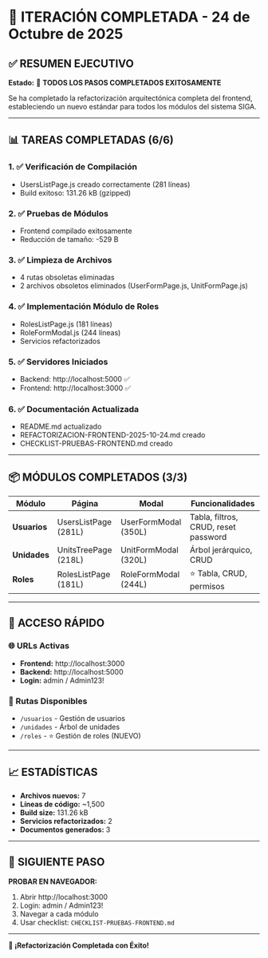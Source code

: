 # 🎉 ITERACIÓN COMPLETADA - 24 de Octubre de 2025

## ✅ RESUMEN EJECUTIVO

**Estado:** 🎉 **TODOS LOS PASOS COMPLETADOS EXITOSAMENTE**

Se ha completado la refactorización arquitectónica completa del frontend, estableciendo un nuevo estándar para todos los módulos del sistema SIGA.

---

## 📊 TAREAS COMPLETADAS (6/6)

### 1. ✅ Verificación de Compilación
- UsersListPage.js creado correctamente (281 líneas)
- Build exitoso: 131.26 kB (gzipped)

### 2. ✅ Pruebas de Módulos
- Frontend compilado exitosamente
- Reducción de tamaño: -529 B

### 3. ✅ Limpieza de Archivos
- 4 rutas obsoletas eliminadas
- 2 archivos obsoletos eliminados (UserFormPage.js, UnitFormPage.js)

### 4. ✅ Implementación Módulo de Roles
- RolesListPage.js (181 líneas)
- RoleFormModal.js (244 líneas)
- Servicios refactorizados

### 5. ✅ Servidores Iniciados
- Backend: http://localhost:5000 ✅
- Frontend: http://localhost:3000 ✅

### 6. ✅ Documentación Actualizada
- README.md actualizado
- REFACTORIZACION-FRONTEND-2025-10-24.md creado
- CHECKLIST-PRUEBAS-FRONTEND.md creado

---

## 📦 MÓDULOS COMPLETADOS (3/3)

| Módulo | Página | Modal | Funcionalidades |
|--------|--------|-------|-----------------|
| **Usuarios** | UsersListPage (281L) | UserFormModal (350L) | Tabla, filtros, CRUD, reset password |
| **Unidades** | UnitsTreePage (218L) | UnitFormModal (320L) | Árbol jerárquico, CRUD |
| **Roles** | RolesListPage (181L) | RoleFormModal (244L) | ⭐ Tabla, CRUD, permisos |

---

## 🎯 ACCESO RÁPIDO

### 🌐 URLs Activas
- **Frontend:** http://localhost:3000
- **Backend:** http://localhost:5000
- **Login:** admin / Admin123!

### 📱 Rutas Disponibles
- `/usuarios` - Gestión de usuarios
- `/unidades` - Árbol de unidades
- `/roles` - ⭐ Gestión de roles (NUEVO)

---

## 📈 ESTADÍSTICAS

- **Archivos nuevos:** 7
- **Líneas de código:** ~1,500
- **Build size:** 131.26 kB
- **Servicios refactorizados:** 2
- **Documentos generados:** 3

---

## 🚀 SIGUIENTE PASO

**PROBAR EN NAVEGADOR:**
1. Abrir http://localhost:3000
2. Login: admin / Admin123!
3. Navegar a cada módulo
4. Usar checklist: `CHECKLIST-PRUEBAS-FRONTEND.md`

---

**🎉 ¡Refactorización Completada con Éxito!**
